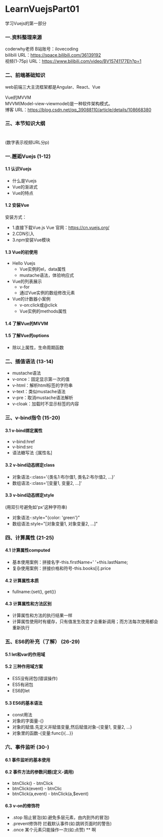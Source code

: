 # LearnVuejsPart01
学习Vuejs的第一部分

### 一.资料整理来源  
coderwhy老师  B站账号：ilovecoding  
bilibili URL：https://space.bilibili.com/36139192  
视频(1-75p) URL：https://www.bilibili.com/video/BV15741177Eh?p=1
  
### 二、前端基础知识  
web前端三大主流框架都是Angular、React、Vue  
  
Vue的MVVM  
MVVM(Model-view-viewmodel)是一种软件架构模式。  
博客 URL：https://blog.csdn.net/qq_39088110/article/details/108668380  
  
### 三、本节知识大纲  
#
(数字表示视频URL分p)
### 一.邂逅Vuejs (1-12)  
#### 1.1 认识Vuejs
* 什么是Vuejs
* Vue的渐进式
* Vue的特点

#### 1.2 安装Vue  
安装方式：
* 1.直接下载Vue.js Vue 官网：https://cn.vuejs.org/  
* 2.CDN引入
* 3.npm安装Vue模块 
#### 1.3 Vue的初使用  
* Hello Vuejs  
  * Vue实例的el，data属性
  * mustache语法，体验响应式  
* Vue的列表展示  
  * v-for  
  * 通过Vue实例的数组修改元素
* Vue的计数器小案例
  * v-on:click或@click
  * Vue实例的methods属性
  
#### 1.4 了解Vue的MVVM
  
#### 1.5 了解Vue的options
* 除以上属性，生命周期函数
    
 ### 二、插值语法 (13-14)  
 * mustache语法
 * v-once：固定显示第一次的值
 * v-html：解析html标签的字符串
 * v-text：类似mustache语法
 * v-pre：取消mustache语法解析
 * v-cloak：加载时不显示标签的内容
  
### 三、v-bind指令 (15-20)  
#### 3.1 v-bind绑定属性
* v-bind:href
* v-bind:src
* 语法糖写法 :[属性名]
  
#### 3.2 v-bind动态绑定class
* 对象语法-:class='{类名1:布尔值1, 类名2:布尔值2, ...}'
* 数组语法-:class='[变量1, 变量2, ...]'
  
#### 3.3 v-bind动态绑定style
(用双引号避免如'px'这种字符串)
* 对象语法-:style="{color: 'green'}"
* 数组语法:style="[对象变量1, 对象变量2, ...]" 
  
### 四、计算属性 (21-25)  
#### 4.1 计算属性computed
* 基本使用案例：拼接名字-this.firstName+' '+this.lastName;
* 复杂使用案例：拼接价格和符号-this.books[i].price
  
#### 4.2 计算属性本质
* fullname:{set(), get()}

#### 4.3 计算属性和方法区别
* 计算属性和方法的执行结果一样
* 计算属性使用时有缓存，只有值发生改变才会重新调用；而方法每次使用都会重新执行
  
### 五、ES6的补充（了解） (26-29)  
#### 5.1 let和var的作用域
#### 5.2 三种作用域方案
* ES5没有闭包(错误操作)
* ES5有闭包
* ES6的let

#### 5.3 ES6的基本语法
* const用法
* 对象的字面量-{}
* 对象的赋值.先定义并赋值变量,然后赋值对象-{变量1, 变量2, ...}
* 对象里的函数-{变量:func(){...}}
  
### 六、事件监听 (30-)
#### 6.1 事件监听的基本使用
#### 6.2 事件方法的参数问题(定义-调用)
* btnClick() - btnClick
* btnClick(event) - btnClic 
* btnClick(a,event) - btnClick(a,$event)
  
#### 6.3 v-on的修饰符
* .stop 阻止冒泡(如:避免多层元素，由内到外的冒泡)
* .prevent修饰符 拦截默认事件(如:跳转页面时的警告)
* .once 某个元素只能操作一次(如:点赞)
** 啊



